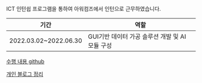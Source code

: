 ICT 인턴쉽 프로그램을 통하여 아워컴즈에서 인턴으로 근무하였습니다.

|기간|역할|
|---|---|
|2022.03.02~2022.06.30|GUI기반 데이터 가공 솔루션 개발 및 AI 모듈 구성|

[수행 내용 github](https://github.com/L-yejin/Pentaho-User-Group-Korea.github.io/tree/main/case/2022)  

[개인 블로그 정리](https://irisyj.tistory.com/category/%EC%97%B0%EC%8A%B5/Pentaho)
